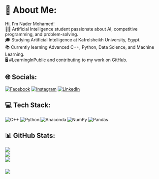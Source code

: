 # 💫 About Me:
Hi, I'm Nader Mohamed!<br>🧑‍💻 Artificial Intelligence student passionate about AI, competitive programming, and problem-solving.<br>🎓 Studying Artificial Intelligence at Kafrelsheikh University, Egypt.<br>📚 Currently learning Advanced C++, Python, Data Science, and Machine Learning.<br>🖥️ #LearningInPublic and contributing to my work on GitHub.


## 🌐 Socials:
[![Facebook](https://img.shields.io/badge/Facebook-%231877F2.svg?logo=Facebook&logoColor=white)](https://facebook.com/NaderMohamed) [![Instagram](https://img.shields.io/badge/Instagram-%23E4405F.svg?logo=Instagram&logoColor=white)](https://instagram.com/nader__7n) [![LinkedIn](https://img.shields.io/badge/LinkedIn-%230077B5.svg?logo=linkedin&logoColor=white)](https://linkedin.com/in/nadermohamed7) 

## 💻 Tech Stack:
![C++](https://img.shields.io/badge/c++-%2300599C.svg?style=plastic&logo=c%2B%2B&logoColor=white) ![Python](https://img.shields.io/badge/python-3670A0?style=plastic&logo=python&logoColor=ffdd54) ![Anaconda](https://img.shields.io/badge/Anaconda-%2344A833.svg?style=plastic&logo=anaconda&logoColor=white) ![NumPy](https://img.shields.io/badge/numpy-%23013243.svg?style=plastic&logo=numpy&logoColor=white) ![Pandas](https://img.shields.io/badge/pandas-%23150458.svg?style=plastic&logo=pandas&logoColor=white)
## 📊 GitHub Stats:
![](https://github-readme-stats.vercel.app/api?username=Nadercr7&theme=dark&hide_border=false&include_all_commits=false&count_private=false)<br/>
![](https://github-readme-streak-stats.herokuapp.com/?user=Nadercr7&theme=dark&hide_border=false)<br/>
![](https://github-readme-stats.vercel.app/api/top-langs/?username=Nadercr7&theme=dark&hide_border=false&include_all_commits=false&count_private=false&layout=compact)

###
[![](https://visitcount.itsvg.in/api?id=Nadercr7&icon=0&color=12)](https://visitcount.itsvg.in)

<!-- Proudly created with GPRM ( https://gprm.itsvg.in ) -->
